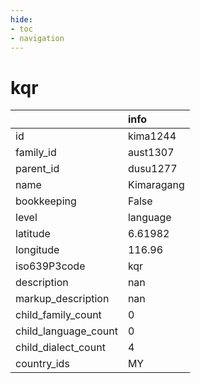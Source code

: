 ```yaml
---
hide:
- toc
- navigation
---
```

# kqr
|                      | info       |
|:---------------------|:-----------|
| id                   | kima1244   |
| family_id            | aust1307   |
| parent_id            | dusu1277   |
| name                 | Kimaragang |
| bookkeeping          | False      |
| level                | language   |
| latitude             | 6.61982    |
| longitude            | 116.96     |
| iso639P3code         | kqr        |
| description          | nan        |
| markup_description   | nan        |
| child_family_count   | 0          |
| child_language_count | 0          |
| child_dialect_count  | 4          |
| country_ids          | MY         |